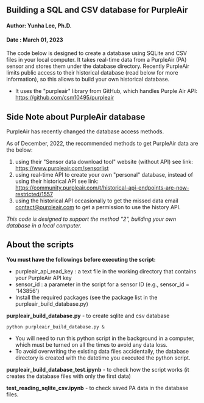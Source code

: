 ## Building a SQL and CSV database for PurpleAir

#### Author: Yunha Lee, Ph.D. 
#### Date  : March 01, 2023

The code below is designed to create a database using SQLite and CSV files in your local computer. It takes real-time data from a PurpleAir (PA) sensor and stores them under the database directory.  Recently PurpleAir limits public access to their historical database (read below for more information), so this allows to build your own historical database.

* It uses the "purpleair" library from GitHub, which handles Purple Air API: https://github.com/csm10495/purpleair

## Side Note about PurpleAir database

PurpleAir has recently changed the database access methods.  

As of December, 2022, the recommended methods to get PurpleAir data are the below:

1) using their "Sensor data download tool" website (without API)
    see link: https://www.purpleair.com/sensorlist
2) using real-time API to create your own "personal" database, instead of using their historical API
    see link: https://community.purpleair.com/t/historical-api-endpoints-are-now-restricted/1557
3) using the historical API occasionally to get the missed data
    email contact@purpleair.com to get a permission to use the history API. 

*This code is designed to support the method "2", building your own database in a local computer.*



## About the scripts 

**You must have the followings before executing the script:**
- purpleair_api_read_key : a text file in the working directory that contains your PurpleAir API key 
- sensor_id : a parameter in the script for a sensor ID (e.g., sensor_id = '143856') 
- Install the required packages (see the package list in the purpleair_build_database.py) 


**purpleair_build_database.py** - to create sqlite and csv database 

```
python purpleair_build_database.py &
```
 - You will need to run this python script in the background in a computer, which must be turned on all the times to avoid any data loss. 
 - To avoid overwriting the existing data files accidentally, the database directory is created with the datetime you executed the python script. 
 
**purpleair_build_database_test.ipynb** - to check how the script works (it creates the database files with only the first data) 

**test_reading_sqlite_csv.ipynb** - to check saved PA data in the database files. 

